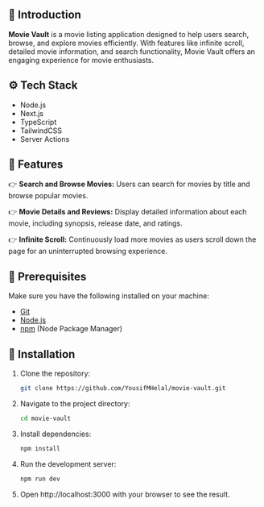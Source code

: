 ## <a name="introduction">🎉 Introduction</a>

**Movie Vault** is a movie listing application designed to help users search, browse, and explore movies efficiently. With features like infinite scroll, detailed movie information, and search functionality, Movie Vault offers an engaging experience for movie enthusiasts.

## <a name="tech-stack">⚙️ Tech Stack</a>

- Node.js
- Next.js
- TypeScript
- TailwindCSS
- Server Actions

## <a name="features">🔋 Features</a>

👉 **Search and Browse Movies:** Users can search for movies by title and browse popular movies.

👉 **Movie Details and Reviews:** Display detailed information about each movie, including synopsis, release date, and ratings.

👉 **Infinite Scroll:** Continuously load more movies as users scroll down the page for an uninterrupted browsing experience.

## <a name="prerequisites">🔧 Prerequisites</a>

Make sure you have the following installed on your machine:

- [Git](https://git-scm.com/)
- [Node.js](https://nodejs.org/en)
- [npm](https://www.npmjs.com/) (Node Package Manager)

## <a name="installation">🚀 Installation</a>

1.  Clone the repository:
    ```bash
    git clone https://github.com/YousifMHelal/movie-vault.git
    ```
2.  Navigate to the project directory:
    ```bash
    cd movie-vault
    ```
3.  Install dependencies:
    ```bash
    npm install
    ```
4.  Run the development server:
    ```bash
    npm run dev
    ```
5.  Open http://localhost:3000 with your browser to see the result.
